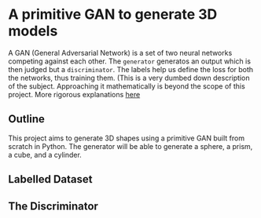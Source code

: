 # A primitive GAN to generate 3D models
A GAN (General Adversarial Network) is a set of two neural networks competing against each other. The `generator` generatos an output which is then judged but a `discriminator`. The labels help us define the loss for both the networks, thus training them. (This is a very dumbed down description of the subject. Approaching it mathematically is beyond the scope of this project. More rigorous explanations [here](https://jaketae.github.io/study/gan-math/)

## Outline
This project aims to generate 3D shapes using a primitive GAN built from scratch in Python. The generator will be able to generate a sphere, a prism, a cube, and a cylinder.

## Labelled Dataset

## The Discriminator

